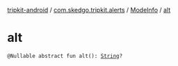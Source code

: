 [tripkit-android](../../index.md) / [com.skedgo.tripkit.alerts](../index.md) / [ModeInfo](index.md) / [alt](./alt.md)

# alt

`@Nullable abstract fun alt(): `[`String`](https://kotlinlang.org/api/latest/jvm/stdlib/kotlin/-string/index.html)`?`